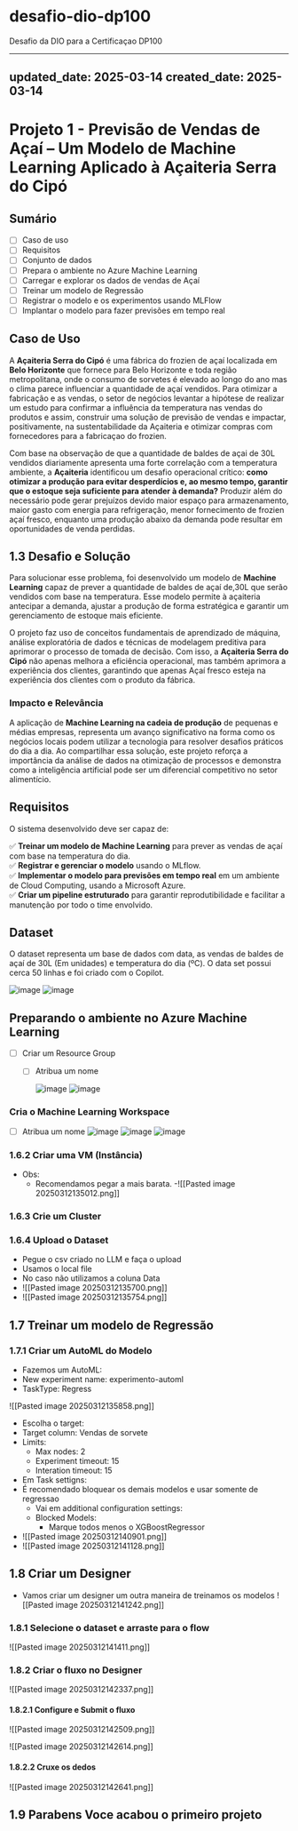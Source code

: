 # desafio-dio-dp100
Desafio da DIO para a Certificaçao DP100

---
updated_date: 2025-03-14
created_date: 2025-03-14
---
# Projeto 1 -  **Previsão de Vendas de Açaí – Um Modelo de Machine Learning Aplicado à Açaiteria Serra do Cipó**

## Sumário
- [ ] Caso de uso 
- [ ] Requisitos 
- [ ] Conjunto de dados 
- [ ] Prepara o ambiente no Azure Machine Learning
- [ ] Carregar e explorar os dados de vendas de Açaí
- [ ] Treinar um modelo de Regressão
- [ ] Registrar o  modelo e os experimentos usando MLFlow
- [ ] Implantar o modelo para fazer previsões em tempo real

##  **Caso de Uso**

A **Açaiteria Serra do Cipó** é uma fábrica do frozien de açaí localizada em **Belo Horizonte** que fornece para Belo Horizonte e toda região metropolitana, onde o consumo de sorvetes é elevado ao longo do ano mas o clima parece influenciar a quantidade de açaí vendidos. Para otimizar a fabricação e as vendas, o setor de negócios levantar a hipótese de realizar um estudo para confirmar a influência da temperatura nas vendas do produtos e assim, construir uma solução de previsão de vendas e impactar, positivamente, na sustentabilidade da Açaiteria e otimizar compras com fornecedores para a fabricaçao do frozien. 

Com base na observação de que a quantidade de baldes de açai de 30L vendidos diariamente apresenta uma forte correlação com a temperatura ambiente, a **Açaiteria** identificou um desafio operacional crítico: **como otimizar a produção para evitar desperdícios e, ao mesmo tempo, garantir que o estoque seja suficiente para atender à demanda?** Produzir além do necessário pode gerar prejuízos devido maior espaço para armazenamento, maior gasto com energia para refrigeração, menor fornecimento de frozien açaí fresco, enquanto uma produção abaixo da demanda pode resultar em oportunidades de venda perdidas.

## 1.3 **Desafio e Solução**

Para solucionar esse problema, foi desenvolvido um modelo de **Machine Learning** capaz de prever a quantidade de baldes de açaí de,30L que serão vendidos com base na temperatura. Esse modelo permite à açaiteria antecipar a demanda, ajustar a produção de forma estratégica e garantir um gerenciamento de estoque mais eficiente.

O projeto faz uso de conceitos fundamentais de aprendizado de máquina, análise exploratória de dados e técnicas de modelagem preditiva para aprimorar o processo de tomada de decisão. Com isso, a **Açaiteria Serra do Cipó** não apenas melhora a eficiência operacional, mas também aprimora a experiência dos clientes, garantindo que apenas Açaí fresco esteja na experiência dos clientes com o produto da fábrica.

### **Impacto e Relevância**

A aplicação de **Machine Learning na cadeia de produção** de pequenas e médias empresas, representa um avanço significativo na forma como os negócios locais podem utilizar a tecnologia para resolver desafios práticos do dia a dia. Ao compartilhar essa solução, este projeto reforça a importância da análise de dados na otimização de processos e demonstra como a inteligência artificial pode ser um diferencial competitivo no setor alimentício.

## **Requisitos**

O sistema desenvolvido deve ser capaz de: 

✅ **Treinar um modelo de Machine Learning** para prever as vendas de açaí com base na temperatura do dia.  
✅ **Registrar e gerenciar o modelo** usando o MLflow.  
✅ **Implementar o modelo para previsões em tempo real** em um ambiente de Cloud Computing, usando a Microsoft Azure.  
✅ **Criar um pipeline estruturado** para garantir reprodutibilidade e facilitar a manutenção por todo o time envolvido.


## Dataset
O dataset representa um base de dados com data, as vendas de baldes de açaí de 30L (Em unidades) e temperatura do dia (ºC). O data set possui cerca 50 linhas e foi criado com o Copilot.

![image](https://github.com/user-attachments/assets/bb1dd30a-0567-400e-82f1-91f20e2221d3)
![image](https://github.com/user-attachments/assets/e8326ea5-ebb6-4086-a29a-5c1249ab2a15)




## Preparando o ambiente no Azure Machine Learning
- [ ] Criar um Resource Group

  - [ ] Atribua um nome

       ![image](https://github.com/user-attachments/assets/95292861-82a4-4606-8523-8688216488b5)
       ![image](https://github.com/user-attachments/assets/934f5e5a-d379-483e-9944-15b8106a1c94)



### Cria o Machine Learning Workspace

  - [ ] Atribua um nome
        ![image](https://github.com/user-attachments/assets/ee02897b-ed58-4d4f-b63c-c70cb2bdbcb5)
        ![image](https://github.com/user-attachments/assets/399fdb54-43e1-4e43-b439-434fcf74817d)
        ![image](https://github.com/user-attachments/assets/47a5fd1c-211c-4749-8d24-28f6d07c141c)


        
        



### 1.6.2 Criar uma VM (Instância)
- Obs:
	- Recomendamos pegar a mais barata.
	-![[Pasted image 20250312135012.png]] 
	
### 1.6.3 Crie um Cluster


### 1.6.4 Upload o Dataset
- Pegue o csv criado no LLM e faça o upload
- Usamos o local file
- No caso não utilizamos a coluna Data
- ![[Pasted image 20250312135700.png]]
- ![[Pasted image 20250312135754.png]]
## 1.7 Treinar um modelo de Regressão

### 1.7.1 Criar um AutoML do Modelo
- Fazemos um AutoML: 
- New experiment name: experimento-automl
- TaskType: Regress

![[Pasted image 20250312135858.png]]

- Escolha o target:
- Target column: Vendas de sorvete
- Limits:
	- Max nodes: 2
	- Experiment timeout: 15
	- Interation timeout: 15 
- Em Task settigns:
- É recomendado bloquear os demais modelos e usar somente de regressao
	- Vai em additional configuration settings:
	- Blocked Models:
		- Marque todos menos o XGBoostRegressor
- ![[Pasted image 20250312140901.png]]
- ![[Pasted image 20250312141128.png]]
## 1.8 Criar um Designer
- Vamos criar um designer um outra maneira de treinamos os modelos
![[Pasted image 20250312141242.png]]
### 1.8.1 Selecione o dataset e arraste para o flow
![[Pasted image 20250312141411.png]]

### 1.8.2 Criar o fluxo no Designer
![[Pasted image 20250312142337.png]]
#### 1.8.2.1 Configure e Submit o fluxo
![[Pasted image 20250312142509.png]]

![[Pasted image 20250312142614.png]]

#### 1.8.2.2 Cruxe os dedos
![[Pasted image 20250312142641.png]]
## 1.9 Parabens Voce acabou o primeiro projeto


